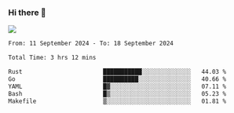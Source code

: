 ### Hi there 👋️

![](https://komarev.com/ghpvc/?username=Loner1024)

<!--START_SECTION:waka-->

```txt
From: 11 September 2024 - To: 18 September 2024

Total Time: 3 hrs 12 mins

Rust                       ███████████░░░░░░░░░░░░░░   44.03 %
Go                         ██████████░░░░░░░░░░░░░░░   40.66 %
YAML                       █▓░░░░░░░░░░░░░░░░░░░░░░░   07.11 %
Bash                       █▒░░░░░░░░░░░░░░░░░░░░░░░   05.23 %
Makefile                   ▒░░░░░░░░░░░░░░░░░░░░░░░░   01.81 %
```

<!--END_SECTION:waka-->



